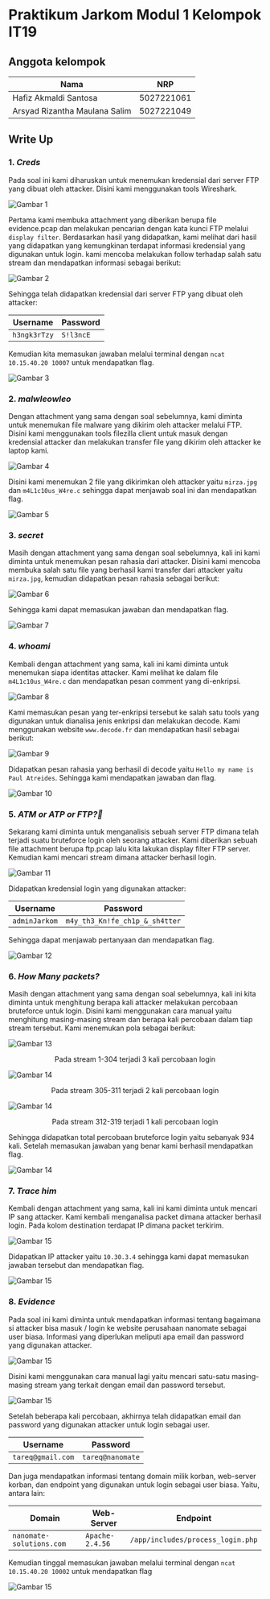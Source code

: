 # Praktikum Jarkom Modul 1 Kelompok IT19

## Anggota kelompok
| Nama | NRP |
|------|-----|
| Hafiz Akmaldi Santosa | 5027221061 |
| Arsyad Rizantha Maulana Salim | 5027221049 |

## Write Up

### 1. *Creds*
   
   Pada soal ini kami diharuskan untuk menemukan kredensial dari server FTP yang dibuat oleh attacker. Disini kami menggunakan tools Wireshark.
   
   ![Gambar 1](/images/image9.png)
   
   Pertama kami membuka attachment yang diberikan berupa file evidence.pcap dan melakukan pencarian dengan kata kunci FTP melalui `display filter`. Berdasarkan hasil yang didapatkan, kami melihat dari hasil yang didapatkan yang kemungkinan terdapat informasi kredensial yang digunakan untuk login. kami mencoba melakukan follow terhadap salah satu stream dan mendapatkan informasi sebagai berikut:
   
   ![Gambar 2](/images/creds2.png)
   
   Sehingga telah didapatkan kredensial dari server FTP yang dibuat oleh attacker:

   | Username | Password |
   |------|-----|
   | `h3ngk3rTzy` | `S!l3ncE` |
   
   Kemudian kita memasukan jawaban melalui terminal dengan `ncat 10.15.40.20 10007` untuk mendapatkan flag.

   ![Gambar 3](/images/credsflag.png)

### 2. *malwleowleo*
   
   Dengan attachment yang sama dengan soal sebelumnya, kami diminta untuk menemukan file malware yang dikirim oleh attacker melalui FTP. Disini kami menggunakan tools filezilla client untuk masuk dengan kredensial attacker dan melakukan transfer file yang dikirim oleh attacker ke laptop kami.

   ![Gambar 4](/images/image11.png)

   Disini kami menemukan 2 file yang dikirimkan oleh attacker yaitu `mirza.jpg` dan `m4L1c10us_W4re.c` sehingga dapat menjawab soal ini dan mendapatkan flag.

   ![Gambar 5](/images/malwleoflag.png)

### 3. *secret*
   
   Masih dengan attachment yang sama dengan soal sebelumnya, kali ini kami diminta untuk menemukan pesan rahasia dari attacker. Disini kami mencoba membuka salah satu file yang berhasil kami transfer dari attacker yaitu `mirza.jpg`, kemudian didapatkan pesan rahasia sebagai berikut:

   ![Gambar 6](/images/mirza.jpg)

   Sehingga kami dapat memasukan jawaban dan mendapatkan flag.

   ![Gambar 7](/images/mirzaflag.png)

### 4. *whoami*
   
   Kembali dengan attachment yang sama, kali ini kami diminta untuk menemukan siapa identitas attacker. Kami melihat ke dalam file `m4L1c10us_W4re.c` dan mendapatkan pesan comment yang di-enkripsi.

   ![Gambar 8](/images/mencurigakan.png)

   Kami memasukan pesan yang ter-enkripsi tersebut ke salah satu tools yang digunakan untuk dianalisa jenis enkripsi dan melakukan decode. Kami menggunakan website `www.decode.fr` dan mendapatkan hasil sebagai berikut:

   ![Gambar 9](/images/dekrip.png)

   Didapatkan pesan rahasia yang berhasil di decode yaitu `Hello my name is Paul Atreides`. Sehingga kami mendapatkan jawaban dan flag.

   ![Gambar 10](images/whoamiflag.png)

### 5. *ATM or ATP or FTP?🤔*

   Sekarang kami diminta untuk menganalisis sebuah server FTP dimana telah terjadi suatu bruteforce login oleh seorang attacker. Kami diberikan sebuah file attachment berupa ftp.pcap lalu kita lakukan display filter FTP server. Kemudian kami mencari stream dimana attacker berhasil login.

   ![Gambar 11](/images/image13.png)

   Didapatkan kredensial login yang digunakan attacker:

   | Username | Password |
   |------|-----|
   | `adminJarkom` | `m4y_th3_Kn!fe_ch1p_&_sh4tter` |

   Sehingga dapat menjawab pertanyaan dan mendapatkan flag.

   ![Gambar 12](/images/ftpflag.png)

### 6. *How Many packets?*

   Masih dengan attachment yang sama dengan soal sebelumnya, kali ini kita diminta untuk menghitung berapa kali attacker melakukan percobaan bruteforce untuk login. Disini kami menggunakan cara manual yaitu menghitung masing-masing stream dan berapa kali percobaan dalam tiap stream tersebut. Kami menemukan pola sebagai berikut:

   ![Gambar 13](/images/image12.png)
   <center>Pada stream 1-304 terjadi 3 kali percobaan login</center>

   ![Gambar 14](/images/image3.png)
   <center>Pada stream 305-311 terjadi 2 kali percobaan login</center>

   ![Gambar 14](/images/image2.png)
   <center>Pada stream 312-319 terjadi 1 kali percobaan login</center>

   Sehingga didapatkan total percobaan bruteforce login yaitu sebanyak 934 kali. Setelah memasukan jawaban yang benar kami berhasil mendapatkan flag.

   ![Gambar 14](/images/image4.png)

### 7. *Trace him*

   Kembali dengan attachment yang sama, kali ini kami diminta untuk mencari IP sang attacker. Kami kembali menganalisa packet dimana attacker berhasil login. Pada kolom destination terdapat IP dimana packet terkirim.

   ![Gambar 15](/images/ipattack.png)

   Didapatkan IP attacker yaitu `10.30.3.4` sehingga kami dapat memasukan jawaban tersebut dan mendapatkan flag.
   
   ![Gambar 15](/images/ipattack.png)

### 8. *Evidence*

   Pada soal ini kami diminta untuk mendapatkan informasi tentang bagaimana si attacker bisa masuk / login ke website perusahaan nanomate sebagai user biasa. Informasi yang diperlukan meliputi apa email dan password yang digunakan attacker.

   ![Gambar 15](/images/evidence1.png)

   Disini kami menggunakan cara manual lagi yaitu mencari satu-satu masing-masing stream yang terkait dengan email dan password tersebut.

   ![Gambar 15](/images/evidence2.png)

   Setelah beberapa kali percobaan, akhirnya telah didapatkan email dan password yang digunakan attacker untuk login sebagai user.

   | Username | Password |
   |------|------|
   | `tareq@gmail.com` | `tareq@nanomate` |

   Dan juga mendapatkan informasi tentang domain milik korban, web-server korban, dan endpoint yang digunakan untuk login sebagai user biasa. Yaitu, antara lain:

   | Domain | Web-Server | Endpoint |
   |------|------|------|
   | `nanomate-solutions.com` | `Apache-2.4.56` | `/app/includes/process_login.php` |

   Kemudian tinggal memasukan jawaban melalui terminal dengan `ncat 10.15.40.20 10002` untuk mendapatkan flag

   ![Gambar 15](/images/evidence3.png)
